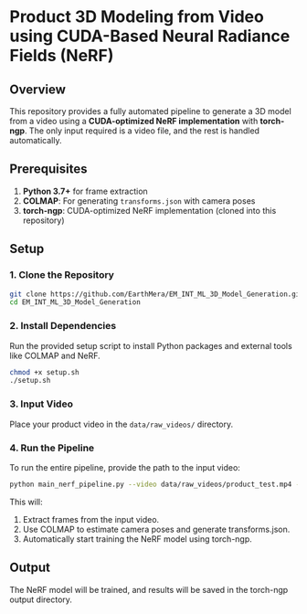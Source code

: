 # Product 3D Modeling from Video using CUDA-Based Neural Radiance Fields (NeRF)

## Overview
This repository provides a fully automated pipeline to generate a 3D model from a video using a **CUDA-optimized NeRF implementation** with **torch-ngp**. The only input required is a video file, and the rest is handled automatically.

## Prerequisites
1. **Python 3.7+** for frame extraction
2. **COLMAP**: For generating `transforms.json` with camera poses
3. **torch-ngp**: CUDA-optimized NeRF implementation (cloned into this repository)

## Setup

### 1. Clone the Repository
```bash
git clone https://github.com/EarthMera/EM_INT_ML_3D_Model_Generation.git
cd EM_INT_ML_3D_Model_Generation
```

### 2. Install Dependencies
Run the provided setup script to install Python packages and external tools like COLMAP and NeRF.
```bash
chmod +x setup.sh
./setup.sh
```

### 3. Input Video
Place your product video in the ```data/raw_videos/``` directory.

### 4. Run the Pipeline
To run the entire pipeline, provide the path to the input video:
```bash
python main_nerf_pipeline.py --video data/raw_videos/product_test.mp4 --output data/
```

This will:

1. Extract frames from the input video.
2. Use COLMAP to estimate camera poses and generate transforms.json.
3. Automatically start training the NeRF model using torch-ngp.

## Output
The NeRF model will be trained, and results will be saved in the torch-ngp output directory.

